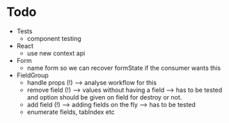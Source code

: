 # Todo

- Tests
  - component testing
- React
  - use new context api
- Form
  - name form so we can recover formState if the consumer wants this
- FieldGroup
  - handle props (!) --> analyse workflow for this
  - remove field (!) --> values without having a field --> has to be tested and option should be given on field for destroy or not.
  - add field (!) --> adding fields on the fly --> has to be tested
  - enumerate fields, tabIndex etc
